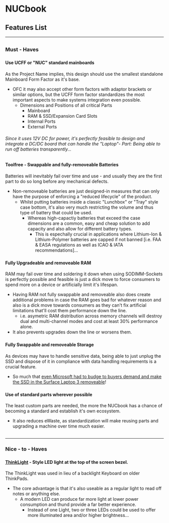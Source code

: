 # NUCbook
## Features List

---
##
### Must - Haves
###
#### Use UCFF or "NUC" standard mainboards
As the Project Name implies, this design should use the smallest standalone Mainboard Form Factor as it's base.
- OFC it may also accept other form factors with adaptor brackets or similar options, but the UCFF form factor standardizes the most important aspects to make systems integration even possible.
  - Dimensions and Positions of all critical Parts
    - Mainboard
    - RAM & SSD/Expansion Card Slots
    - Internal Ports
    - External Ports
###### Since it uses 12V DC for power, it's perfectly feasible to design and integrate a DC/DC board that can handle the "Laptop"- Part: Being able to run off batteries transparently...
###
#### Toolfree - Swappable and fully-removeable Batteries
Batteries will inevitably fail over time and use - and usually they are the first part to do so long before any mechanical defects.
- Non-removeable batteries are just designed-in measures that can only have the purpose of enforcing a "reduced lifecycle" of the product.
  - Whilst putting batteries inside a classic "Lunchbox" or "Tray" style case bottom, it's also very much restricting the volume and thus type of battery that could be used.
    - Whereas high-capactiy batteries that exceed the case dimensions are a common, easy and cheap solution to add capacity and also allow for different battery types.
      - This is espechally crucial in applications where Lithium-Ion & Lithium-Polymer batteries are capped if not banned [i.e. FAA & EASA regulations as well as ICAO & IATA recommendations]...
###
#### Fully Upgradeable and removeable RAM
RAM may fail over time and soldering it down when using SODIMM-Sockets is perfectly possible and feasible is just a dick move to force consumers to spend more on a device or artificially limit it's lifespan.
- Having RAM not fully swappable and removeable also does create additional problems in case the RAM goes bad for whatever reason and also is a dick move towards consumers as they can't fix artificial limitations that'll cost them performance down the line.
  - i.e. asymetric RAM distribution across memory channels will destroy dual and multi-channel modes and cost at least 30% performance alone.
- It also prevents upgrades down the line or worsens them.
###
#### Fully Swappable and removeable Storage
As devices may have to handle sensitive data, being able to just unplug the SSD and dispose of it in compliance with data handling requirements is a crucial feature.
- So much that [even Microsoft had to budge to buyers demand and make the SSD in the Surface Laptop 3 removeable](https://youtu.be/OpXizbzeRoc?t=49)!
###
#### Use of standard parts wherever possible
The least custom parts are needed, the more the NUCbook has a chance of becoming a standard and establish it's own ecosystem.
- It also reduces eWaste, as standardization will make reusing parts and upgrading a machine over time much easier.
##

---
### Nice - to - Haves
###
#### [ThinkLight](https://www.thinkwiki.org/wiki/ThinkLight) - Style LED light at the top of the screen bezel.
The ThinkLight was used in lieu of a backlight Keyboard on older ThinkPads.
- The core advantage is that it's also useable as a regular light to read off notes or anything else.
  - A modern LED can produce far more light at lower power consumption and thund provide a far better experience.
    - Instead of one Light, two or three LEDs could be used to offer more illuminated area and/or higher brightness...
